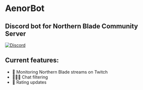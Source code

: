 # AenorBot 

## Discord bot for Northern Blade Community Server
[![Discord][DiscordBadge]][DiscordUrl]

## Current features: 
- 👀 Monitoring Northern Blade streams on Twitch
- 👮🏻‍♂️ Chat filtering
- 👀 Rating updates


[DiscordBadge]: https://img.shields.io/discord/660239810321186828?label=Discord&logo=discord&logoColor=white

[DiscordUrl]: https://discord.gg/Px8yNer